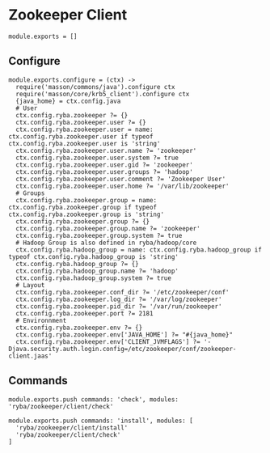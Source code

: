 
# Zookeeper Client

    module.exports = []

## Configure

    module.exports.configure = (ctx) ->
      require('masson/commons/java').configure ctx
      require('masson/core/krb5_client').configure ctx
      {java_home} = ctx.config.java
      # User
      ctx.config.ryba.zookeeper ?= {}
      ctx.config.ryba.zookeeper.user ?= {}
      ctx.config.ryba.zookeeper.user = name: ctx.config.ryba.zookeeper.user if typeof ctx.config.ryba.zookeeper.user is 'string'
      ctx.config.ryba.zookeeper.user.name ?= 'zookeeper'
      ctx.config.ryba.zookeeper.user.system ?= true
      ctx.config.ryba.zookeeper.user.gid ?= 'zookeeper'
      ctx.config.ryba.zookeeper.user.groups ?= 'hadoop'
      ctx.config.ryba.zookeeper.user.comment ?= 'Zookeeper User'
      ctx.config.ryba.zookeeper.user.home ?= '/var/lib/zookeeper'
      # Groups
      ctx.config.ryba.zookeeper.group = name: ctx.config.ryba.zookeeper.group if typeof ctx.config.ryba.zookeeper.group is 'string'
      ctx.config.ryba.zookeeper.group ?= {}
      ctx.config.ryba.zookeeper.group.name ?= 'zookeeper'
      ctx.config.ryba.zookeeper.group.system ?= true
      # Hadoop Group is also defined in ryba/hadoop/core
      ctx.config.ryba.hadoop_group = name: ctx.config.ryba.hadoop_group if typeof ctx.config.ryba.hadoop_group is 'string'
      ctx.config.ryba.hadoop_group ?= {}
      ctx.config.ryba.hadoop_group.name ?= 'hadoop'
      ctx.config.ryba.hadoop_group.system ?= true
      # Layout
      ctx.config.ryba.zookeeper.conf_dir ?= '/etc/zookeeper/conf'
      ctx.config.ryba.zookeeper.log_dir ?= '/var/log/zookeeper'
      ctx.config.ryba.zookeeper.pid_dir ?= '/var/run/zookeeper'
      ctx.config.ryba.zookeeper.port ?= 2181
      # Environnment
      ctx.config.ryba.zookeeper.env ?= {}
      ctx.config.ryba.zookeeper.env['JAVA_HOME'] ?= "#{java_home}"
      ctx.config.ryba.zookeeper.env['CLIENT_JVMFLAGS'] ?= '-Djava.security.auth.login.config=/etc/zookeeper/conf/zookeeper-client.jaas'

## Commands

    module.exports.push commands: 'check', modules: 'ryba/zookeeper/client/check'

    module.exports.push commands: 'install', modules: [
      'ryba/zookeeper/client/install'
      'ryba/zookeeper/client/check'
    ]
